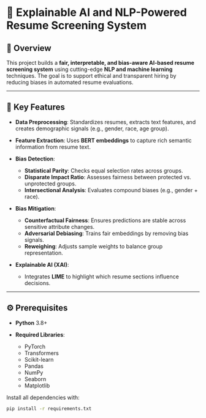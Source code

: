 # 💼 Explainable AI and NLP-Powered Resume Screening System

## 🧠 Overview

This project builds a **fair, interpretable, and bias-aware AI-based resume screening system** using cutting-edge **NLP and machine learning** techniques. The goal is to support ethical and transparent hiring by reducing biases in automated resume evaluations.

---

## 🚀 Key Features

* **Data Preprocessing**: Standardizes resumes, extracts text features, and creates demographic signals (e.g., gender, race, age group).
* **Feature Extraction**: Uses **BERT embeddings** to capture rich semantic information from resume text.
* **Bias Detection**:

  * **Statistical Parity**: Checks equal selection rates across groups.
  * **Disparate Impact Ratio**: Assesses fairness between protected vs. unprotected groups.
  * **Intersectional Analysis**: Evaluates compound biases (e.g., gender + race).
* **Bias Mitigation**:

  * **Counterfactual Fairness**: Ensures predictions are stable across sensitive attribute changes.
  * **Adversarial Debiasing**: Trains fair embeddings by removing bias signals.
  * **Reweighing**: Adjusts sample weights to balance group representation.
* **Explainable AI (XAI)**:

  * Integrates **LIME** to highlight which resume sections influence decisions.

---

## ⚙️ Prerequisites

* **Python** 3.8+
* **Required Libraries**:

  * PyTorch
  * Transformers
  * Scikit-learn
  * Pandas
  * NumPy
  * Seaborn
  * Matplotlib

Install all dependencies with:

```bash
pip install -r requirements.txt
```

